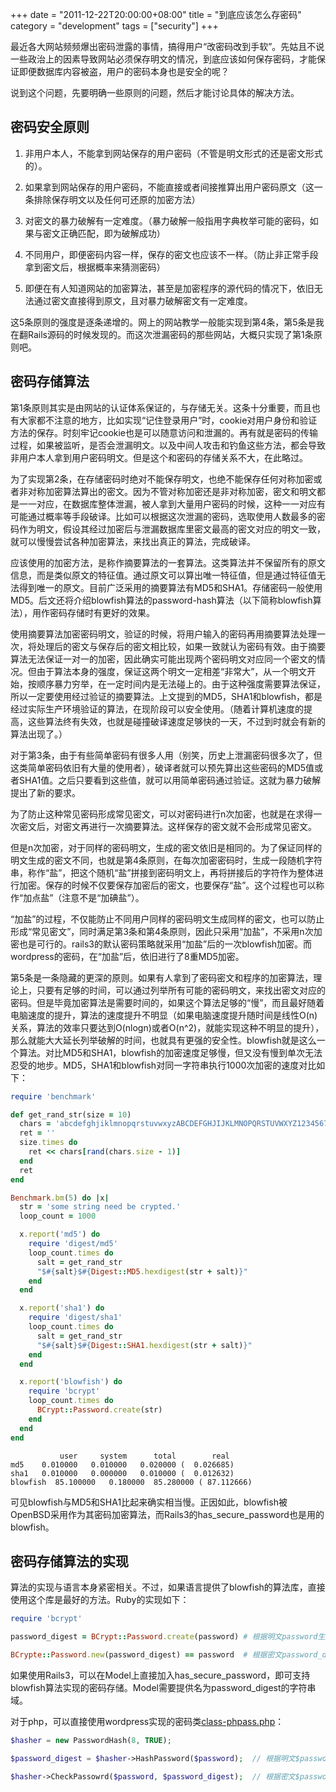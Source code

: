 +++
date = "2011-12-22T20:00:00+08:00"
title = "到底应该怎么存密码"
category = "development"
tags = ["security"]
+++

最近各大网站频频爆出密码泄露的事情，搞得用户“改密码改到手软”。先姑且不说一些政治上的因素导致网站必须保存明文的情况，到底应该如何保存密码，才能保证即便数据库内容被盗，用户的密码本身也是安全的呢？

说到这个问题，先要明确一些原则的问题，然后才能讨论具体的解决方法。

<!--more-->

## 密码安全原则

1. 非用户本人，不能拿到网站保存的用户密码（不管是明文形式的还是密文形式的）。

2. 如果拿到网站保存的用户密码，不能直接或者间接推算出用户密码原文（这一条排除保存明文以及任何可还原的加密方法）

3. 对密文的暴力破解有一定难度。（暴力破解一般指用字典枚举可能的密码，如果与密文正确匹配，即为破解成功）

4. 不同用户，即便密码内容一样，保存的密文也应该不一样。（防止非正常手段拿到密文后，根据概率来猜测密码）

5. 即便在有人知道网站的加密算法，甚至是加密程序的源代码的情况下，依旧无法通过密文直接得到原文，且对暴力破解密文有一定难度。

这5条原则的强度是逐条递增的。网上的网站教学一般能实现到第4条，第5条是我在翻Rails源码的时候发现的。而这次泄漏密码的那些网站，大概只实现了第1条原则吧。

## 密码存储算法

第1条原则其实是由网站的认证体系保证的，与存储无关。这条十分重要，而且也有大家都不注意的地方，比如实现“记住登录用户”时，cookie对用户身份和验证方法的保存。时刻牢记cookie也是可以随意访问和泄漏的。再有就是密码的传输过程，如果被监听，是否会泄漏明文。以及中间人攻击和钓鱼这些方法，都会导致非用户本人拿到用户密码明文。但是这个和密码的存储关系不大，在此略过。

为了实现第2条，在存储密码时绝对不能保存明文，也绝不能保存任何对称加密或者非对称加密算法算出的密文。因为不管对称加密还是非对称加密，密文和明文都是一一对应，在数据库整体泄漏，被人拿到大量用户密码的时候，这种一一对应有可能通过概率等手段破译。比如可以根据这次泄漏的密码，选取使用人数最多的密码作为明文，假设其经过加密后与泄漏数据库里密文最高的密文对应的明文一致，就可以慢慢尝试各种加密算法，来找出真正的算法，完成破译。

应该使用的加密方法，是称作摘要算法的一套算法。这类算法并不保留所有的原文信息，而是类似原文的特征值。通过原文可以算出唯一特征值，但是通过特征值无法得到唯一的原文。目前广泛采用的摘要算法有MD5和SHA1。存储密码一般使用MD5。后文还将介绍blowfish算法的password-hash算法（以下简称blowfish算法），用作密码存储时有更好的效果。

使用摘要算法加密密码明文，验证的时候，将用户输入的密码再用摘要算法处理一次，将处理后的密文与保存后的密文相比较，如果一致就认为密码有效。由于摘要算法无法保证一对一的加密，因此确实可能出现两个密码明文对应同一个密文的情况。但由于算法本身的强度，保证这两个明文一定相差“非常大”，从一个明文开始，按顺序暴力穷举，在一定时间内是无法碰上的。由于这种强度需要算法保证，所以一定要使用经过验证的摘要算法。上文提到的MD5，SHA1和blowfish，都是经过实际生产环境验证的算法，在现阶段可以安全使用。（随着计算机速度的提高，这些算法终有失效，也就是碰撞破译速度足够快的一天，不过到时就会有新的算法出现了。）

对于第3条，由于有些简单密码有很多人用（别笑，历史上泄漏密码很多次了，但这类简单密码依旧有大量的使用者），破译者就可以预先算出这些密码的MD5值或者SHA1值。之后只要看到这些值，就可以用简单密码通过验证。这就为暴力破解提出了新的要求。

为了防止这种常见密码形成常见密文，可以对密码进行n次加密，也就是在求得一次密文后，对密文再进行一次摘要算法。这样保存的密文就不会形成常见密文。

但是n次加密，对于同样的密码明文，生成的密文依旧是相同的。为了保证同样的明文生成的密文不同，也就是第4条原则，在每次加密密码时，生成一段随机字符串，称作“盐”，把这个随机“盐”拼接到密码明文上，再将拼接后的字符作为整体进行加密。保存的时候不仅要保存加密后的密文，也要保存“盐”。这个过程也可以称作“加点盐”（注意不是“加碘盐”）。

“加盐”的过程，不仅能防止不同用户同样的密码明文生成同样的密文，也可以防止形成“常见密文”，同时满足第3条和第4条原则，因此只采用“加盐”，不采用n次加密也是可行的。rails3的默认密码策略就采用“加盐”后的一次blowfish加密。而wordpress的密码，在“加盐”后，依旧进行了8重MD5加密。

第5条是一条隐藏的更深的原则。如果有人拿到了密码密文和程序的加密算法，理论上，只要有足够的时间，可以通过列举所有可能的密码明文，来找出密文对应的密码。但是毕竟加密算法是需要时间的，如果这个算法足够的“慢”，而且最好随着电脑速度的提升，算法的速度提升不明显（如果电脑速度提升随时间是线性O(n)关系，算法的效率只要达到O(nlogn)或者O(n^2)，就能实现这种不明显的提升），那么就能大大延长列举破解的时间，也就具有更强的安全性。blowfish就是这么一个算法。对比MD5和SHA1，blowfish的加密速度足够慢，但又没有慢到单次无法忍受的地步。MD5，SHA1和blowfish对同一字符串执行1000次加密的速度对比如下：

``` ruby
require 'benchmark'

def get_rand_str(size = 10)
  chars = 'abcdefghjiklmnopqrstuvwxyzABCDEFGHJIJKLMNOPQRSTUVWXYZ1234567890!@#%^&*()'
  ret = ''
  size.times do
    ret << chars[rand(chars.size - 1)]
  end
  ret
end

Benchmark.bm(5) do |x|
  str = 'some string need be crypted.'
  loop_count = 1000

  x.report('md5') do
    require 'digest/md5'
    loop_count.times do
      salt = get_rand_str
      "$#{salt}$#{Digest::MD5.hexdigest(str + salt)}"
    end
  end

  x.report('sha1') do
    require 'digest/sha1'
    loop_count.times do
      salt = get_rand_str
      "$#{salt}$#{Digest::SHA1.hexdigest(str + salt)}"
    end
  end

  x.report('blowfish') do
    require 'bcrypt'
    loop_count.times do
      BCrypt::Password.create(str)
    end
  end
end
```

               user     system      total        real
    md5    0.010000   0.010000   0.020000 (  0.026685)
    sha1   0.010000   0.000000   0.010000 (  0.012632)
    blowfish  85.100000   0.180000  85.280000 ( 87.112666)

可见blowfish与MD5和SHA1比起来确实相当慢。正因如此，blowfish被OpenBSD采用作为其密码加密算法，而Rails3的has_secure_password也是用的blowfish。

## 密码存储算法的实现

算法的实现与语言本身紧密相关。不过，如果语言提供了blowfish的算法库，直接使用这个库是最好的方法。Ruby的实现如下：

``` ruby
require 'bcrypt'

password_digest = BCrypt::Password.create(password) # 根据明文password生成密文password_digest

BCrypte::Password.new(password_digest) == password  # 根据密文password_digest验证明文password是否有效
```

如果使用Rails3，可以在Model上直接加入has_secure_password，即可支持blowfish算法实现的密码存储。Model需要提供名为password_digest的字符串域。

对于php，可以直接使用wordpress实现的密码类[class-phpass.php](http://core.trac.wordpress.org/browser/trunk/wp-includes/class-phpass.php)：

``` php
$hasher = new PasswordHash(8, TRUE);

$password_digest = $hasher->HashPassword($password);  // 根据明文$password生成密文$password_digest

$hasher->CheckPassowrd($password, $password_digest);  // 根据密文$password_digest验证明文$password是否有效
```
